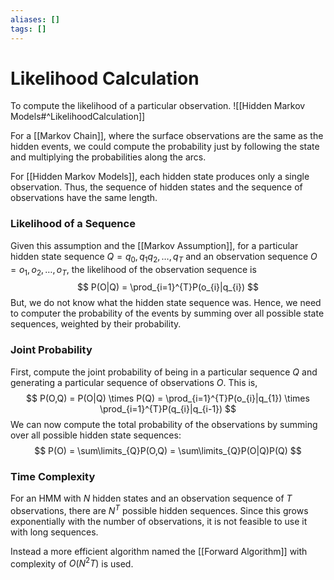 ```yaml
---
aliases: []
tags: []
---
```


# Likelihood Calculation

To compute the likelihood of a particular observation.
![[Hidden Markov Models#^LikelihoodCalculation]]

For a [[Markov Chain]], where the surface observations are the same as the hidden events, we could compute the probability just by following the state and multiplying the probabilities along the arcs.

For [[Hidden Markov Models]], each hidden state produces only a single observation. Thus, the sequence of hidden states and the sequence of observations have the same length.

### Likelihood of a Sequence
Given this assumption and the [[Markov Assumption]], for a particular hidden state sequence $Q=q_{0},q_{1}q_{2},\dots ,q_{T}$ and an observation sequence $O=o_{1},o_{2},\dots,o_{T}$, the likelihood of the observation sequence is
$$
P(O|Q) = \prod_{i=1}^{T}P(o_{i}|q_{i})
$$
But, we do not know what the hidden state sequence was. Hence, we need to computer the probability of the events by summing over all possible state sequences, weighted by their probability.

###  Joint Probability
First, compute the joint probability of being in a particular sequence $Q$ and generating a particular sequence of observations $O$. This is,
$$
P(O,Q) = P(O|Q) \times P(Q) = \prod_{i=1}^{T}P(o_{i}|q_{1}) \times \prod_{i=1}^{T}P(q_{i}|q_{i-1})
$$
We can now compute the total probability of the observations by summing over all possible hidden state sequences:
$$
P(O) = \sum\limits_{Q}P(O,Q) = \sum\limits_{Q}P(O|Q)P(Q)
$$
### Time Complexity
For an HMM with $N$ hidden states and an observation sequence of $T$ observations, there are $N^{T}$ possible hidden sequences. Since this grows exponentially with the number of observations, it is not feasible to use it with long sequences. 

Instead a more efficient algorithm named the [[Forward Algorithm]] with complexity of $O(N^{2}T)$ is used.